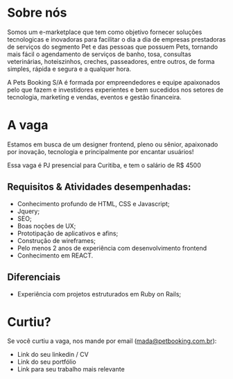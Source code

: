 # Sobre nós

Somos um e-marketplace que tem como objetivo fornecer soluções tecnologicas e inovadoras para facilitar o dia a dia de empresas prestadoras de serviços do segmento Pet e das pessoas que possuem Pets, tornando mais fácil o agendamento de serviços de banho, tosa, consultas veterinárias, hoteiszinhos, creches, passeadores, entre outros, de forma simples, rápida e segura e a qualquer hora. 

A Pets Booking S/A é formada por empreendedores e equipe apaixonados pelo que fazem e investidores experientes e bem sucedidos nos setores de tecnologia, marketing e vendas, eventos e gestão financeira.


# A vaga

Estamos em busca de um designer frontend, pleno ou sênior, apaixonado por inovação, tecnologia e principalmente por encantar usuários!

Essa vaga é PJ presencial para Curitiba, e tem o salário de R$ 4500


## Requisitos & Atividades desempenhadas:
* Conhecimento profundo de HTML, CSS e Javascript;
* Jquery;
* SEO;
* Boas noções de UX;
* Prototipação de aplicativos e afins;
* Construção de wireframes;
* Pelo menos 2 anos de experiência com desenvolvimento frontend
* Conhecimento em REACT.

## Diferenciais
* Experiência com projetos estruturados em Ruby on Rails;


# Curtiu?
Se você curtiu a vaga, nos mande por email (mada@petbooking.com.br):

- Link do seu linkedin / CV
- Link do seu portfólio
- Link para seu trabalho mais relevante
